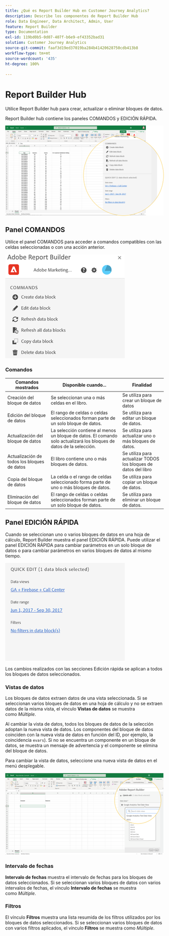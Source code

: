 ```yaml
---
title: ¿Qué es Report Builder Hub en Customer Journey Analytics?
description: Describe los componentes de Report Builder Hub
role: Data Engineer, Data Architect, Admin, User
feature: Report Builder
type: Documentation
exl-id: 119bd0b5-0d07-407f-b6e9-ef43352bad31
solution: Customer Journey Analytics
source-git-commit: faaf3d19ed37019ba284b41420628750cdb413b8
workflow-type: tm+mt
source-wordcount: '435'
ht-degree: 100%

---
```


# Report Builder Hub

Utilice Report Builder hub para crear, actualizar o eliminar bloques de datos.

Report Builder hub contiene los paneles COMANDOS y EDICIÓN RÁPIDA.

![](./assets/image13.png)

## Panel COMANDOS

Utilice el panel COMANDOS para acceder a comandos compatibles con las celdas seleccionadas o con una acción anterior.

![](./assets/hub1.png)

### Comandos

| Comandos mostrados | Disponible cuando... | Finalidad |
|------|------------------|--------|
| Creación del bloque de datos | Se seleccionan una o más celdas en el libro. | Se utiliza para crear un bloque de datos |
| Edición del bloque de datos | El rango de celdas o celdas seleccionados forman parte de un solo bloque de datos. | Se utiliza para editar un bloque de datos. |
| Actualización del bloque de datos | La selección contiene al menos un bloque de datos. El comando solo actualizará los bloques de datos de la selección. | Se utiliza para actualizar uno o más bloques de datos. |
| Actualización de todos los bloques de datos | El libro contiene uno o más bloques de datos. | Se utiliza para actualizar TODOS los bloques de datos del libro |
| Copia del bloque de datos | La celda o el rango de celdas seleccionado forma parte de uno o más bloques de datos. | Se utiliza para copiar un bloque de datos. |
| Eliminación del bloque de datos | El rango de celdas o celdas seleccionados forman parte de un solo bloque de datos. | Se utiliza para eliminar un bloque de datos. |

## Panel EDICIÓN RÁPIDA

Cuando se seleccionan uno o varios bloques de datos en una hoja de cálculo, Report Builder muestra el panel EDICIÓN RÁPIDA. Puede utilizar el panel EDICIÓN RÁPIDA para cambiar parámetros en un solo bloque de datos o para cambiar parámetros en varios bloques de datos al mismo tiempo.

![](./assets/hub2.png)

Los cambios realizados con las secciones Edición rápida se aplican a todos los bloques de datos seleccionados.

### Vistas de datos

Los bloques de datos extraen datos de una vista seleccionada. Si se seleccionan varios bloques de datos en una hoja de cálculo y no se extraen datos de la misma vista, el vínculo **Vistas de datos** se muestra como *Múltiple*.

Al cambiar la vista de datos, todos los bloques de datos de la selección adoptan la nueva vista de datos. Los componentes del bloque de datos coinciden con la nueva vista de datos en función del ID, por ejemplo, la coincidencia ```evars```). Si no se encuentra un componente en un bloque de datos, se muestra un mensaje de advertencia y el componente se elimina del bloque de datos.

Para cambiar la vista de datos, seleccione una nueva vista de datos en el menú desplegable.

![](./assets/image16.png)

### Intervalo de fechas

**Intervalo de fechas** muestra el intervalo de fechas para los bloques de datos seleccionados. Si se seleccionan varios bloques de datos con varios intervalos de fechas, el vínculo **Intervalo de fechas** se muestra como *Múltiple*.

### Filtros

El vínculo **Filtros** muestra una lista resumida de los filtros utilizados por los bloques de datos seleccionados. Si se seleccionan varios bloques de datos con varios filtros aplicados, el vínculo **Filtros** se muestra como *Múltiple*.
